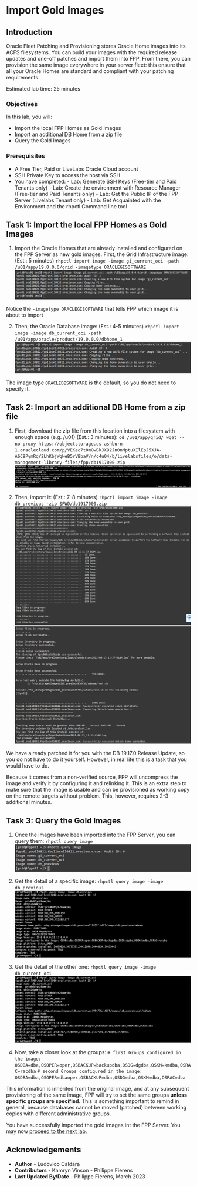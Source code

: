 # Import Gold Images

## Introduction
Oracle Fleet Patching and Provisioning stores Oracle Home images into its ACFS filesystems.
You can build your images with the required release updates and one-off patches and import them into FPP. From there, you can provision the same image everywhere in your server fleet: this ensure that all your Oracle Homes are standard and compliant with your patching requirements.

Estimated lab time: 25 minutes

### Objectives
In this lab, you will:
- Import the local FPP Homes as Gold Images
- Import an additional DB Home from a zip file
- Query the Gold Images

### Prerequisites
- A Free Tier, Paid or LiveLabs Oracle Cloud account
- SSH Private Key to access the host via SSH
- You have completed:
      - Lab: Generate SSH Keys (Free-tier and Paid Tenants only)
      - Lab: Create the environment with Resource Manager (Free-tier and Paid Tenants only)
      - Lab: Get the Public IP of the FPP Server (Livelabs Tenant only)
      - Lab: Get Acquainted with the Environment and the rhpctl Command line tool


## Task 1: Import the local FPP Homes as Gold Images
1. Import the Oracle Homes that are already installed and configured on the FPP Server as new gold images. First, the Grid Infrastructure image: (Est.: 5 minutes)
        ```
        rhpctl import image -image gi_current_oci -path /u01/app/19.0.0.0/grid -imagetype ORACLEGISOFTWARE
        ```
![Output of rhpctl import command above](./images/oraclegisoftware.png)
        

Notice the `-imagetype ORACLEGISOFTWARE` that tells FPP which image it is about to import

2. Then, the Oracle Database image: (Est.: 4-5 minutes)
        ```
        rhpctl import image -image db_current_oci -path /u01/app/oracle/product/19.0.0.0/dbhome_1
        ```
![Output of rhpctl import command above](./images/dbhome-1.png)

The image type `ORACLEDBSOFTWARE` is the default, so you do not need to specify it.

## Task 2: Import an additional DB Home from a zip file
1. First, download the zip file from this location into a filesystem with enough space (e.g. /u01) (Est.: 3 minutes):
        ```
        cd /u01/app/grid/
        wget --no-proxy https://objectstorage.us-ashburn-1.oraclecloud.com/p/VEKec7t0mGwBkJX92Jn0nMptuXIlEpJ5XJA-A6C9PymRgY2LhKbjWqHeB5rVBbaV/n/c4u04/b/livelabsfiles/o/data-management-library-files/fpp/db1917000.zip
        ```
![Output of wget command above](./images/wget.png)

2. Then, import it: (Est.: 7-8 minutes)
        ```
        rhpctl import image -image db_previous -zip $PWD/db1917000.zip
        ```
![Output of rhpctl import command above](./images/import-wget.png)
![Output of rhpctl import command above continued](./images/import-wget2.png)

We have already patched it for you with the DB 19.17.0 Release Update, so you do not have to do it yourself. However, in real life this is a task that you would have to do.

Because it comes from a non-verified source, FPP will uncompress the image and verify it by configuring it and relinking it.
This is an extra step to make sure that the image is usable and can be provisioned as working copy on the remote targets without problem. This, however, requires 2-3 additional minutes.

## Task 3: Query the Gold Images
1. Once the images have been imported into the FPP Server, you can query them:
        ```
        rhpctl query image
        ```
![Output of rhpctl command above](./images/query-image.png)

2. Get the detail of a specific image:
        ```
        rhpctl query image -image db_previous
        ```
![Output of rhpctl query image command above](./images/query-previous.png)

3. Get the detail of the other one:
        ```
        rhpctl query image -image db_current_oci
        ```
![Output of rhpctl query image command above](./images/query-oci-current.png)      

4. Now, take a closer look at the groups:
        ```
        # first
        Groups configured in the image: OSDBA=dba,OSOPER=oper,OSBACKUP=backupdba,OSDG=dgdba,OSKM=kmdba,OSRAC=racdba
        ```
        ```
        # second
        Groups configured in the image: OSDBA=dba,OSOPER=dbaoper,OSBACKUP=dba,OSDG=dba,OSKM=dba,OSRAC=dba
        ```

This information is inherited from the original image, and at any subsequent provisioning of the same image, FPP will try to set the same groups **unless specific groups are specified**. This is something important to remind in general, because databases cannot be moved (patched) between working copies with different administrative groups.

You have successfully imported the gold images int the FPP Server. You may now [proceed to the next lab](#next).

## Acknowledgements

- **Author** - Ludovico Caldara
- **Contributors** - Kamryn Vinson - Philippe Fierens
- **Last Updated By/Date** -  Philippe Fierens, March 2023

